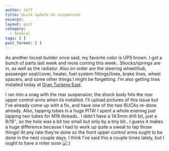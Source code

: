 ```yaml
---
author: Jeff
title: Quick update on suspension
excerpt:
layout: post
category:
  - General
tags: [ ]
post_format: [ ]
---
```

As another locost builder once said, my favorite color is UPS brown. I got a bunch of parts last week and more coming this week.. Shocks/springs are in, as well as the radiator. Also on order are the steering wheel/hub, passenger seat/cover, heater, fuel system fittings/lines, brake lines, wheel spacers, and some other things I might be forgetting. I’m also getting tires installed today at [Gran Turismo East][1].

I ran into a snag with the rear suspension; the shock body hits the rear upper control arms when its installed. I’ll upload pictures of this issue but I’ve already come up with a fix, and have one of the two RUCAs re-done already. Also, tapping tubes is a huge PITA! I spent a whole evening just tapping two tubes for M16 threads.. I didn’t have a 14.5mm drill bit, just a 9/16″, so the hole was a bit too small but only by a tiny bit.. I guess it makes a huge difference because I had to work up quite a sweat to tap those things! At any rate they’re done so the front upper control arms ought to be done in the next couple days. I think I’ve said this a couple times lately, but I ought to have a roller soon ![:)][2]

[1]: http://www.granturismoeast.com/
[2]: http://locost.jefftougas.com/wp-includes/images/smilies/icon_smile.gif
